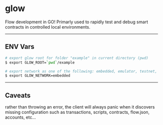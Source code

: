 # glow

Flow development in GO! Primarly used to rapidly test and debug smart contracts in controlled local environments.

---

## ENV Vars

```bash
# export glow root for folder "example" in current directory (pwd)
$ export GLOW_ROOT=`pwd`/example

# export network as one of the following: embedded, emulator, testnet, mainnet
$ export GLOW_NETWORK=embedded
```

---

## Caveats

rather than throwing an error, the client will always panic when it discovers
missing configuration such as transactions, scripts, contracts, flow.json, accounts, etc...
